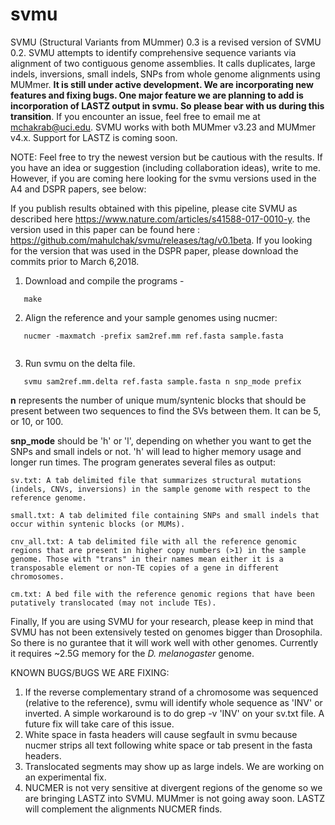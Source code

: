 # svmu

SVMU (Structural Variants from MUmmer) 0.3 is a revised version of SVMU 0.2. SVMU attempts to identify comprehensive sequence variants via alignment of two  contiguous genome assemblies. It calls duplicates, large indels, inversions, small indels, SNPs from whole genome alignments using MUMmer. 
<b>It is still under active development. We are incorporating new features and fixing bugs. One major feature we are planning to add is incorporation of LASTZ output in svmu. So please bear with us during this transition</b>. If you encounter an issue, feel free to email me at mchakrab@uci.edu. SVMU works with both MUMmer v3.23 and MUMmer v4.x. Support for LASTZ is coming soon.

NOTE: Feel free to try the newest version but be cautious with the results. If you have an idea or suggestion (including collaboration ideas), write to me. However, if you are coming here looking for the svmu versions used in the A4 and DSPR papers, see below:

If you publish results obtained with this pipeline, please cite SVMU as described here https://www.nature.com/articles/s41588-017-0010-y. the version used in this paper can be found here : https://github.com/mahulchak/svmu/releases/tag/v0.1beta. If you looking for the version that was used in the DSPR paper, please download the commits prior to March 6,2018.

1. Download and compile the programs -

 ```
	make

 ```

2. Align the reference and your sample genomes using nucmer: 

 ```
	nucmer -maxmatch -prefix sam2ref.mm ref.fasta sample.fasta
	
 ```

3. Run svmu on the delta file.

 ```
	svmu sam2ref.mm.delta ref.fasta sample.fasta n snp_mode prefix

 ```
 <b>n</b> represents the number of unique mum/syntenic blocks that should be present between two sequences to find the SVs between them. It can be 5, or 10, or 100. 
  
 <b>snp_mode</b> should be 'h' or 'l', depending on whether you want to get the SNPs and small indels or not. 'h' will lead to higher memory usage and longer run times. The program generates several files as output: 

	sv.txt: A tab delimited file that summarizes structural mutations (indels, CNVs, inversions) in the sample genome with respect to the reference genome.  

	small.txt: A tab delimited file containing SNPs and small indels that occur within syntenic blocks (or MUMs).

	cnv_all.txt: A tab delimited file with all the reference genomic regions that are present in higher copy numbers (>1) in the sample genome. Those with "trans" in their names mean either it is a transposable element or non-TE copies of a gene in different chromosomes.

	cm.txt: A bed file with the reference genomic regions that have been putatively translocated (may not include TEs). 

Finally, If you are using SVMU for your research, please keep in mind that SVMU has not been extensively tested on genomes bigger than Drosophila. So there is no gurantee that it will work well with other genomes. Currently it requires ~2.5G memory for the <i>D. melanogaster</i> genome.

KNOWN BUGS/BUGS WE ARE FIXING:
1. If the reverse complementary strand of a chromosome was sequenced (relative to the reference), svmu will identify whole sequence as 'INV' or inverted. A simple workaround is to do grep -v 'INV' on your sv.txt file. A future fix will take care of this issue.
2. White space in fasta headers will cause segfault in svmu because nucmer strips all text following white space or tab present in the fasta headers.
3. Translocated segments may show up as large indels. We are working on an experimental fix.
4. NUCMER is not very sensitive at divergent regions of the genome so we are bringing LASTZ into SVMU. MUMmer is not going away soon. LASTZ will complement the alignments NUCMER finds.

